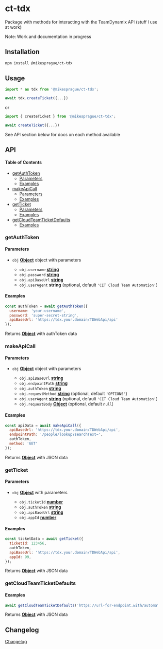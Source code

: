 # ct-tdx

Package with methods for interacting with the TeamDynamix API (stuff I use at work)

Note: Work and documentation in progress

## Installation

```bash
npm install @mikesprague/ct-tdx
```

## Usage

```javascript
import * as tdx from '@mikesprague/ct-tdx';

await tdx.createTicket({...})
```

or

```javascript
import { createTicket } from '@mikesprague/ct-tdx';

await createTicket({...})
```

See API section below for docs on each method available

## API

<!-- Generated by documentation.js. Update this documentation by updating the source code. -->

#### Table of Contents

*   [getAuthToken](#getauthtoken)
    *   [Parameters](#parameters)
    *   [Examples](#examples)
*   [makeApiCall](#makeapicall)
    *   [Parameters](#parameters-1)
    *   [Examples](#examples-1)
*   [getTicket](#getticket)
    *   [Parameters](#parameters-2)
    *   [Examples](#examples-2)
*   [getCloudTeamTicketDefaults](#getcloudteamticketdefaults)
    *   [Examples](#examples-3)

### getAuthToken

#### Parameters

*   `obj` **[Object](https://developer.mozilla.org/docs/Web/JavaScript/Reference/Global_Objects/Object)** object with parameters

    *   `obj.username` **[string](https://developer.mozilla.org/docs/Web/JavaScript/Reference/Global_Objects/String)**&#x20;
    *   `obj.password` **[string](https://developer.mozilla.org/docs/Web/JavaScript/Reference/Global_Objects/String)**&#x20;
    *   `obj.apiBaseUrl` **[string](https://developer.mozilla.org/docs/Web/JavaScript/Reference/Global_Objects/String)**&#x20;
    *   `obj.userAgent` **[string](https://developer.mozilla.org/docs/Web/JavaScript/Reference/Global_Objects/String)**  (optional, default `'CIT Cloud Team Automation'`)

#### Examples

```javascript
const authToken = await getAuthToken({
  username: 'your-username',
  password: 'super-secret-string',
  apiBaseUrl: 'https://tdx.your.domain/TDWebApi/api'
});
```

Returns **[Object](https://developer.mozilla.org/docs/Web/JavaScript/Reference/Global_Objects/Object)** with authToken data

### makeApiCall

#### Parameters

*   `obj` **[Object](https://developer.mozilla.org/docs/Web/JavaScript/Reference/Global_Objects/Object)** object with parameters

    *   `obj.apiBaseUrl` **[string](https://developer.mozilla.org/docs/Web/JavaScript/Reference/Global_Objects/String)**&#x20;
    *   `obj.endpointPath` **[string](https://developer.mozilla.org/docs/Web/JavaScript/Reference/Global_Objects/String)**&#x20;
    *   `obj.authToken` **[string](https://developer.mozilla.org/docs/Web/JavaScript/Reference/Global_Objects/String)**&#x20;
    *   `obj.requestMethod` **[string](https://developer.mozilla.org/docs/Web/JavaScript/Reference/Global_Objects/String)**  (optional, default `'OPTIONS'`)
    *   `obj.userAgent` **[string](https://developer.mozilla.org/docs/Web/JavaScript/Reference/Global_Objects/String)**  (optional, default `'CIT Cloud Team Automation'`)
    *   `obj.requestBody` **[Object](https://developer.mozilla.org/docs/Web/JavaScript/Reference/Global_Objects/Object)**  (optional, default `null`)

#### Examples

```javascript
const apiData = await makeApiCall({
  apiBaseUrl: 'https://tdx.your.domain/TDWebApi/api',
  endpointPath: '/people/lookup?searchText=',
  authToken,
  method: 'GET'
});
```

Returns **[Object](https://developer.mozilla.org/docs/Web/JavaScript/Reference/Global_Objects/Object)** with JSON data

### getTicket

#### Parameters

*   `obj` **[Object](https://developer.mozilla.org/docs/Web/JavaScript/Reference/Global_Objects/Object)** with parameters

    *   `obj.ticketId` **[number](https://developer.mozilla.org/docs/Web/JavaScript/Reference/Global_Objects/Number)**&#x20;
    *   `obj.authToken` **[string](https://developer.mozilla.org/docs/Web/JavaScript/Reference/Global_Objects/String)**&#x20;
    *   `obj.apiBaseUrl` **[string](https://developer.mozilla.org/docs/Web/JavaScript/Reference/Global_Objects/String)**&#x20;
    *   `obj.appId` **[number](https://developer.mozilla.org/docs/Web/JavaScript/Reference/Global_Objects/Number)**&#x20;

#### Examples

```javascript
const ticketData = await getTicket({
  ticketId: 123456,
  authToken,
  apiBaseUrl: 'https://tdx.your.domain/TDWebApi/api',
  appId: 99,
});
```

Returns **[Object](https://developer.mozilla.org/docs/Web/JavaScript/Reference/Global_Objects/Object)** with JSON data

### getCloudTeamTicketDefaults

#### Examples

```javascript
await getCloudTeamTicketDefaults('https://url-for-endpoint.with/automated-ticket-defaults.json');
```

Returns **[Object](https://developer.mozilla.org/docs/Web/JavaScript/Reference/Global_Objects/Object)** with JSON data

## Changelog

[Changelog](https://github.com/mikesprague/packages/blob/main/packages/ct-tdx/CHANGELOG.md)
